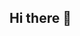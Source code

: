 ## Hi there 👋

<!--
**dayacodes/dayacodes** is a ✨ _special_ ✨ repository because its `README.md` (this file) appears on your GitHub profile.

Here are some ideas to get you started:

- 🌱 I’m currently learning scripting an programming.
- 👯 I’m looking to collaborate on new ideas and projects.
- 😄 Pronouns: she/her
- ⚡ Fun fact: I am currently reading A Court of Mist and Fury
-->

